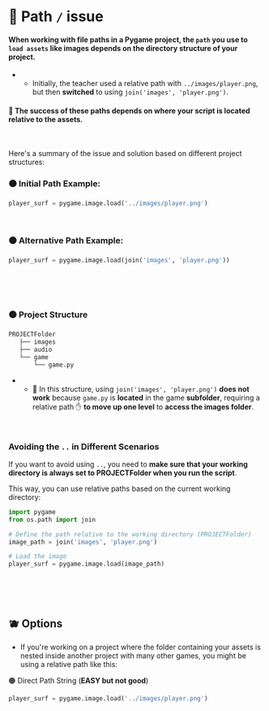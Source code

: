 # 🧶 Path `/` issue

#### When working with file paths in a Pygame project, the `path` you use to `load assets` like images depends on the directory structure of your project.

- - Initially, the teacher used a relative path with `../images/player.png`, but then **switched** to using `join('images', 'player.png')`.

#### 🍊 The success of these paths depends on where your script is located relative to the assets.

<br>

Here's a summary of the issue and solution based on different project structures:

### 🟤 Initial Path Example:

```python
player_surf = pygame.image.load('../images/player.png')

```

<br>

### 🟤 Alternative Path Example:

```python
player_surf = pygame.image.load(join('images', 'player.png'))
```

<br>
<br>
<br>

### 🟤 Project Structure

```python
PROJECTFolder
   ├── images
   ├── audio
   └── game
       └── game.py

```



- - 🔴 In this structure, using `join('images', 'player.png')` **does not work** because `game.py` is **located** in the game **subfolder**, requiring a relative path ✋ **to move up one level** to **access the images folder**.

<br>

### Avoiding the `..` in Different Scenarios

If you want to avoid using `..`, you need to **make sure that your working directory is always set to PROJECTFolder when you run the script**.

This way, you can use relative paths based on the current working directory:

```python
import pygame
from os.path import join

# Define the path relative to the working directory (PROJECTFolder)
image_path = join('images', 'player.png')

# Load the image
player_surf = pygame.image.load(image_path)

```

<br>
<br>
<br>

## 🫐 Options

- If you're working on a project where the folder containing your assets is nested inside another project with many other games, you might be using a relative path like this:

🟠  Direct Path String (**EASY but not good**)

```python
player_surf = pygame.image.load('../images/player.png')
```

